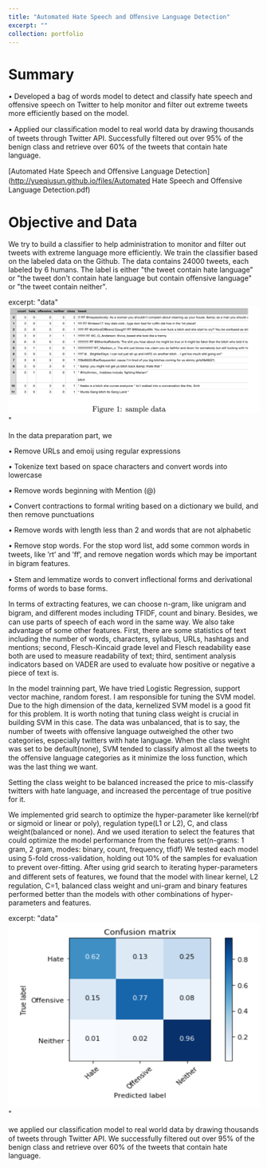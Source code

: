 ```yaml
---
title: "Automated Hate Speech and Oﬀensive Language Detection"
excerpt: ""
collection: portfolio
---
```


Summary
======
•	Developed a bag of words model to detect and classify hate speech and offensive speech on Twitter to help monitor and filter out extreme tweets more efficiently based on the model. 

•	Applied our classiﬁcation model to real world data by drawing thousands of tweets through Twitter API. Successfully filtered out over 95% of the benign class and retrieve over 60% of the tweets that contain hate language.


[Automated Hate Speech and Oﬀensive Language Detection](http://yueqiusun.github.io/files/Automated Hate Speech and Oﬀensive Language Detection.pdf)

Objective and Data
======
We try to build a classifier to help administration to monitor and filter out tweets with extreme language more efficiently. We train the classifier based on the labeled data on the Github. The data contains 24000 tweets, each labeled by 6 humans. The label is either "the tweet contain hate language" or "the tweet don't contain hate language but contain offensive language" or "the tweet contain neither". 

excerpt: "data" <br/><img src='/files/images/data1.png'>"

In the data preparation part, we 

• Remove URLs and emoij using regular expressions

• Tokenize text based on space characters and convert words into lowercase

• Remove words beginning with Mention (@)

• Convert contractions to formal writing based on a dictionary we build, and then remove punctuations

• Remove words with length less than 2 and words that are not alphabetic

• Remove stop words. For the stop word list, add some common words in tweets, like ’rt’ and ’ﬀ’, and remove negation words which may be important in bigram features.

• Stem and lemmatize words to convert inﬂectional forms and derivational forms of words to base forms. 

In terms of extracting features, we can choose n-gram, like unigram and bigram, and diﬀerent modes including TFIDF, count and binary. Besides, we can use parts of speech of each word in the same way. We also take advantage of some other features. First, there are some statistics of text including the number of words, characters, syllabus, URLs, hashtags and mentions; second, Flesch-Kincaid grade level and Flesch readability ease both are used to measure readability of text; third, sentiment analysis indicators based on VADER are used to evaluate how positive or negative a piece of text is.

In the model trainning part, We have tried Logistic Regression, support vector machine, random forest. I am responsible for tuning the SVM model. Due to the high dimension of the data, kernelized SVM model is a good fit for this problem. 
It is worth noting that tuning class weight is crucial in building SVM in this case. The data was unbalanced, that is to say, the number of tweets with oﬀensive language outweighed the other two categories, especially twitters with hate language. When the class weight was set to be default(none), SVM tended to classify almost all the tweets to the oﬀensive language categories as it minimize the loss function, which was the last thing we want.

Setting the class weight to be balanced increased the price to mis-classify twitters with hate language, and increased the percentage of true positive for it.

We implemented grid search to optimize the hyper-parameter like kernel(rbf or sigmoid or linear or poly), regulation type(L1 or L2), C, and class weight(balanced or none). And we used iteration to select the features that could optimize the model performance from the features set(n-grams: 1 gram, 2 gram, modes: binary, count, frequency, tﬁdf) We tested each model using 5-fold cross-validation, holding out 10% of the samples for evaluation to prevent over-ﬁtting. After using grid search to iterating hyper-parameters and diﬀerent sets of features, we found that the model with linear kernel, L2 regulation, C=1, balanced class weight and uni-gram and binary features performed better than the models with other combinations of hyper-parameters and features.

excerpt: "data" <br/><img src='/files/images/confusion matrix1.png'>"

we applied our classiﬁcation model to real world data by drawing thousands of tweets through Twitter API. We successfully filtered out over 95% of the benign class and retrieve over 60% of the tweets that contain hate language.



